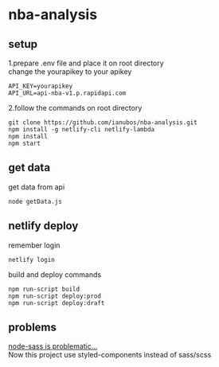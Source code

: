 # nba-analysis

## setup
1.prepare .env file and place it on root directory  
change the yourapikey to your apikey
```
API_KEY=yourapikey
API_URL=api-nba-v1.p.rapidapi.com
```
2.follow the commands on root directory
```
git clone https://github.com/ianubos/nba-analysis.git
npm install -g netlify-cli netlify-lambda
npm install
npm start
```

## get data
get data from api
```
node getData.js
```
## netlify deploy
remember login
```
netlify login
```
build and deploy commands
```
npm run-script build
npm run-script deploy:prod
npm run-script deploy:draft
```


## problems
[node-sass is problematic...](https://stackoverflow.com/questions/64625050/error-node-sass-version-5-0-0-is-incompatible-with-4-0-0)  
Now this project use styled-components instead of sass/scss
